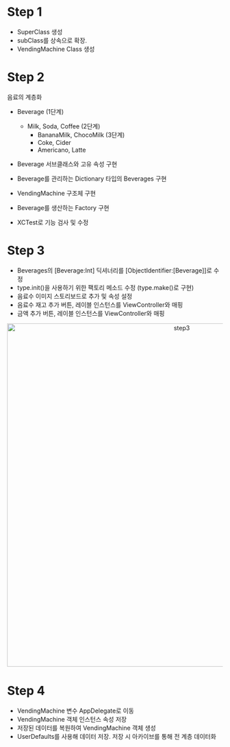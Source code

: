 # Step 1

- SuperClass 생성
- subClass를 상속으로 확장.
- VendingMachine Class 생성


# Step 2
음료의 계층화
- Beverage (1단계)
    - Milk, Soda, Coffee (2단계)
        - BananaMilk, ChocoMilk (3단계)
        - Coke, Cider
        - Americano, Latte

- Beverage 서브클래스와 고유 속성 구현
- Beverage를 관리하는 Dictionary 타입의 Beverages 구현
- VendingMachine 구조체 구현
- Beverage를 생산하는 Factory 구현
- XCTest로 기능 검사 및 수정

# Step 3
- Beverages의 [Beverage:Int] 딕셔너리를 [ObjectIdentifier:[Beverage]]로 수정
- type.init()을 사용하기 위한 팩토리 메소드 수정 (type.make()로 구현)
- 음료수 이미지 스토리보드로 추가 및 속성 설정
- 음료수 재고 추가 버튼, 레이블 인스턴스를 ViewController와 매핑
- 금액 추가 버튼, 레이블 인스턴스를 ViewController와 매핑

<p align="center">
<img width="800" alt="step3" src="https://user-images.githubusercontent.com/45817559/110775848-bd77f400-82a2-11eb-947e-fedc995546cf.gif">
</p>

# Step 4
- VendingMachine 변수 AppDelegate로 이동
- VendingMachine 객체 인스턴스 속성 저장
- 저장된 데이터를 복원하여 VendingMachine 객체 생성
- UserDefaults를 사용해 데이터 저장. 저장 시 아카이브를 통해 전 계층 데이터화
